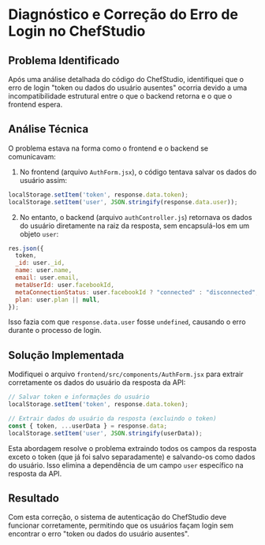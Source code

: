 # Diagnóstico e Correção do Erro de Login no ChefStudio

## Problema Identificado

Após uma análise detalhada do código do ChefStudio, identifiquei que o erro de login "token ou dados do usuário ausentes" ocorria devido a uma incompatibilidade estrutural entre o que o backend retorna e o que o frontend espera.

## Análise Técnica

O problema estava na forma como o frontend e o backend se comunicavam:

1. No frontend (arquivo `AuthForm.jsx`), o código tentava salvar os dados do usuário assim:
```javascript
localStorage.setItem('token', response.data.token);
localStorage.setItem('user', JSON.stringify(response.data.user));
```

2. No entanto, o backend (arquivo `authController.js`) retornava os dados do usuário diretamente na raiz da resposta, sem encapsulá-los em um objeto `user`:
```javascript
res.json({
  token,
  _id: user._id,
  name: user.name,
  email: user.email,
  metaUserId: user.facebookId,
  metaConnectionStatus: user.facebookId ? "connected" : "disconnected",
  plan: user.plan || null,
});
```

Isso fazia com que `response.data.user` fosse `undefined`, causando o erro durante o processo de login.

## Solução Implementada

Modifiquei o arquivo `frontend/src/components/AuthForm.jsx` para extrair corretamente os dados do usuário da resposta da API:

```javascript
// Salvar token e informações do usuário
localStorage.setItem('token', response.data.token);

// Extrair dados do usuário da resposta (excluindo o token)
const { token, ...userData } = response.data;
localStorage.setItem('user', JSON.stringify(userData));
```

Esta abordagem resolve o problema extraindo todos os campos da resposta exceto o token (que já foi salvo separadamente) e salvando-os como dados do usuário. Isso elimina a dependência de um campo `user` específico na resposta da API.

## Resultado

Com esta correção, o sistema de autenticação do ChefStudio deve funcionar corretamente, permitindo que os usuários façam login sem encontrar o erro "token ou dados do usuário ausentes".
